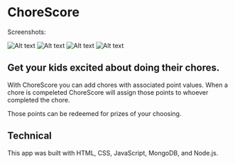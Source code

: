 # ChoreScore

Screenshots:

![Alt text](https://github.com/ianedavery/chore-score/blob/master/screenshots/splashpage.png)
![Alt text](https://github.com/ianedavery/chore-score/blob/master/screenshots/signup.png)
![Alt text](https://github.com/ianedavery/chore-score/blob/master/screenshots/dashboard.png)
![Alt text](https://github.com/ianedavery/chore-score/blob/master/screenshots/prizedashboard.png)

## Get your kids excited about doing their chores.

With ChoreScore you can add chores with associated point values. When a chore is compeleted ChoreScore will assign those points to whoever completed the chore. 

Those points can be redeemed for prizes of your choosing.

## Technical

This app was built with HTML, CSS, JavaScript, MongoDB, and Node.js.